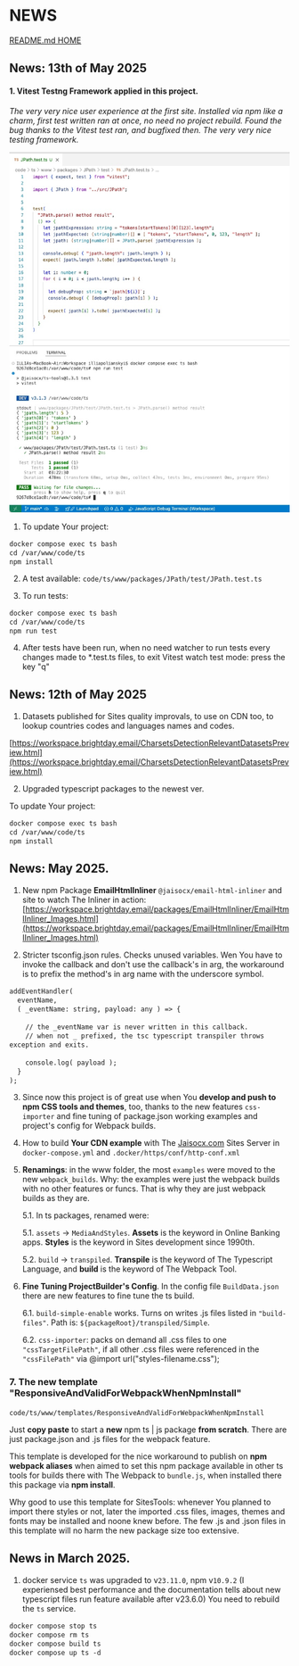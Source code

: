# NEWS

[README.md HOME](./../../README.md)


## News: 13th of May 2025

#### 1. Vitest Testng Framework applied in this project.

*The very very nice user experience at the first site. Installed via npm like a charm, first test written ran at once, no need no project rebuild. Found the bug thanks to the Vitest test ran, and bugfixed then. The very very nice testing framework.*

![Vitest test ran](./images/tests/Vitest_test_ran.jpg)



1. To update Your project:

```
docker compose exec ts bash
cd /var/www/code/ts
npm install
```

2. A test available: `code/ts/www/packages/JPath/test/JPath.test.ts`

3. To run tests:

```
docker compose exec ts bash
cd /var/www/code/ts
npm run test
```

4. After tests have been run, when no need watcher to run tests every changes made to *.test.ts files, to exit Vitest watch test mode: press the key "q"



## News: 12th of May 2025

1. Datasets published for Sites quality improvals, to use on CDN too, to lookup countries codes and languages names and codes.


[https://workspace.brightday.email/CharsetsDetectionRelevantDatasetsPreview.html](https://workspace.brightday.email/CharsetsDetectionRelevantDatasetsPreview.html)




2. Upgraded typescript packages to the newest ver.

To update Your project:

```
docker compose exec ts bash
cd /var/www/code/ts
npm install
```



## News: May 2025. 

1. New npm Package **EmailHtmlInliner** `@jaisocx/email-html-inliner` and site to watch The Inliner in action: [https://workspace.brightday.email/packages/EmailHtmlInliner/EmailHtmlInliner_Images.html](https://workspace.brightday.email/packages/EmailHtmlInliner/EmailHtmlInliner_Images.html)


2. Stricter tsconfig.json rules. Checks unused variables. Wen You have to invoke the callback and don't use the callback's in arg, the workaround is to prefix the method's in arg name with the underscore symbol. 

```
addEventHandler(
  eventName,
  ( _eventName: string, payload: any ) => {

    // the _eventName var is never written in this callback.
    // when not _ prefixed, the tsc typescript transpiler throws exception and exits.

    console.log( payload );
  }
);
```


3. Since now this project is of great use when You **develop and push to npm CSS tools and themes**, too, thanks to the new features `css-importer` and fine tuning of package.json working examples and project's config for Webpack builds.


4. How to build **Your CDN example** with The [Jaisocx.com](https://jaisocx.com/) Sites Server in `docker-compose.yml` and `.docker/https/conf/http-conf.xml`


5. **Renamings**: in the www folder, the most `examples` were moved to the new `webpack_builds`. Why: the examples were just the webpack builds with no other features or funcs. That is why they are just webpack builds as they are.

    5.1. In ts packages, renamed were: 
    
    5.1. `assets` -> `MediaAndStyles`. **Assets** is the keyword in Online Banking apps. **Styles** is the keyword in Sites development since 1990th. 
    
    5.2. `build` -> `transpiled`. **Transpile** is the keyword of The Typescript Language, and **build** is the keyword of The Webpack Tool.



6. **Fine Tuning ProjectBuilder's Config**. In the config file `BuildData.json` there are new features to fine tune the ts build.

    6.1. `build-simple-enable` works. Turns on writes .js files listed in `"build-files"`. Path is: `${packageRoot}/transpiled/Simple`.
      
    6.2. `css-importer`: packs on demand all .css files to one `"cssTargetFilePath"`, if all other .css files were referenced in the `"cssFilePath"` via @import url("styles-filename.css");



### 7. The new template "ResponsiveAndValidForWebpackWhenNpmInstall"


`code/ts/www/templates/ResponsiveAndValidForWebpackWhenNpmInstall`


Just **copy paste** to start a **new** npm ts | js package **from scratch**. There are just package.json and .js files for the webpack feature.


This template is developed for the nice workaround to publish on **npm webpack aliases** when aimed to set this npm package available in other ts tools for builds there with The Webpack to `bundle.js`, when installed there this package via **npm install**. 


Why good to use this template for SitesTools: whenever You planned to import there styles or not, later the imported .css files, images, themes and fonts may be installed and noone knew before. The few .js and .json files in this template will no harm the new package size too extensive.




## News in March 2025. 

1. docker service `ts` was upgraded to v`23.11.0`, npm v`10.9.2` (I experiensed best performance and the documentation tells about new typescript files run feature available after v23.6.0) You need to rebuild the `ts` service.
```
docker compose stop ts
docker compose rm ts
docker compose build ts
docker compose up ts -d
```

